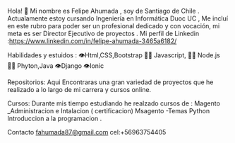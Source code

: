 Hola! 👋
Mi nombre es Felipe Ahumada , soy de Santiago de Chile .
Actualamente estoy cursando Ingeniería en Informática Duoc UC ,
Me incluí en este rubro para poder ser un profesional dedicado 
y con vocación, mi meta es ser Director Ejecutivo de proyectos .
Mi perfil de Linkedin :https://www.linkedin.com/in/felipe-ahumada-3465a6182/

Habilidades y estuidos :
👁️Html,CSS,Bootstrap
👨‍💻 Javascript,
👨‍💻 Node.js
👨‍💻 Phyton,Java
👁️Django
👁️Ionic

 Repositorios:
 Aqui Encontraras una gran variedad de proyectos que he 
 realizado a lo largo de mi carrera y cursos online.
 
 Cursos:
 Durante mis tiempo estudiando he realzado cursos de :
 Magento _Administracion e Intalacion ( certificacion)
 Msagento -Temas
 Python
 Introduccion a la programacion .


Contacto
fahumada87@gmail.com
cel:+56963754405





